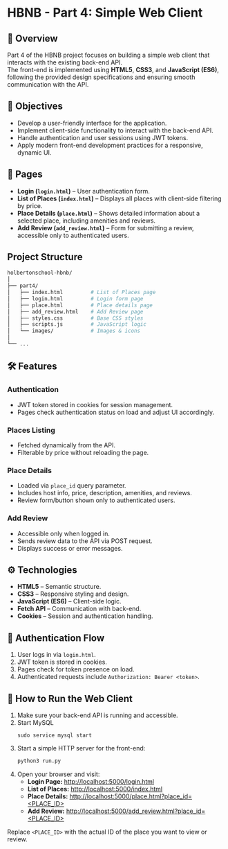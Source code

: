 # HBNB - Part 4: Simple Web Client

## 📌 Overview

Part 4 of the HBNB project focuses on building a simple web client that interacts with the existing back-end API.  
The front-end is implemented using **HTML5**, **CSS3**, and **JavaScript (ES6)**, following the provided design specifications and ensuring smooth communication with the API.

## 🎯 Objectives

- Develop a user-friendly interface for the application.
- Implement client-side functionality to interact with the back-end API.
- Handle authentication and user sessions using JWT tokens.
- Apply modern front-end development practices for a responsive, dynamic UI.

## 📂 Pages

- **Login (`login.html`)** – User authentication form.
- **List of Places (`index.html`)** – Displays all places with client-side filtering by price.
- **Place Details (`place.html`)** – Shows detailed information about a selected place, including amenities and reviews.
- **Add Review (`add_review.html`)** – Form for submitting a review, accessible only to authenticated users.

## Project Structure

```bash
holbertonschool-hbnb/
│
├── part4/
│   ├── index.html         # List of Places page
│   ├── login.html         # Login form page
│   ├── place.html         # Place details page
│   ├── add_review.html    # Add Review page
│   ├── styles.css         # Base CSS styles
│   ├── scripts.js         # JavaScript logic
│   └── images/            # Images & icons
│
└── ...
```

## 🛠 Features

### Authentication

- JWT token stored in cookies for session management.
- Pages check authentication status on load and adjust UI accordingly.

### Places Listing

- Fetched dynamically from the API.
- Filterable by price without reloading the page.

### Place Details

- Loaded via `place_id` query parameter.
- Includes host info, price, description, amenities, and reviews.
- Review form/button shown only to authenticated users.

### Add Review

- Accessible only when logged in.
- Sends review data to the API via POST request.
- Displays success or error messages.

## ⚙ Technologies

- **HTML5** – Semantic structure.
- **CSS3** – Responsive styling and design.
- **JavaScript (ES6)** – Client-side logic.
- **Fetch API** – Communication with back-end.
- **Cookies** – Session and authentication handling.

## 📌 Authentication Flow

1. User logs in via `login.html`.
2. JWT token is stored in cookies.
3. Pages check for token presence on load.
4. Authenticated requests include `Authorization: Bearer <token>`.

## 🚀 How to Run the Web Client

1. Make sure your back-end API is running and accessible.
2. Start MySQL
   ```
   sudo service mysql start
   ```
3. Start a simple HTTP server for the front-end:
   ```bash
   python3 run.py
   ```
4. Open your browser and visit:
   - **Login Page:** [http://localhost:5000/login.html](http://localhost:5000/login.html)
   - **List of Places:** [http://localhost:5000/index.html](http://localhost:5000/index.html)
   - **Place Details:** [http://localhost:5000/place.html?place_id=<PLACE_ID>](http://localhost:5000/place.html?place_id=<PLACE_ID>)
   - **Add Review:** [http://localhost:5000/add_review.html?place_id=<PLACE_ID>](http://localhost:5000/add_review.html?place_id=<PLACE_ID>)

Replace `<PLACE_ID>` with the actual ID of the place you want to view or review.
